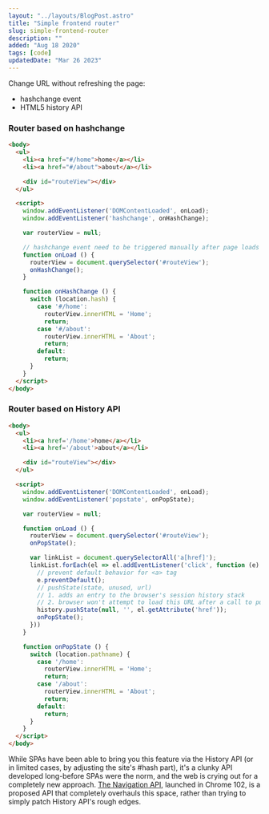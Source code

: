 ```yaml
---
layout: "../layouts/BlogPost.astro"
title: "Simple frontend router"
slug: simple-frontend-router
description: ""
added: "Aug 18 2020"
tags: [code]
updatedDate: "Mar 26 2023"
---
```


Change URL without refreshing the page:
- hashchange event
- HTML5 history API

### Router based on hashchange
```html
<body>
  <ul>
    <li><a href="#/home">home</a></li>
    <li><a href="#/about">about</a></li>

    <div id="routeView"></div>
  </ul>

  <script>
    window.addEventListener('DOMContentLoaded', onLoad);
    window.addEventListener('hashchange', onHashChange);

    var routerView = null;

    // hashchange event need to be triggered manually after page loads
    function onLoad () {
      routerView = document.querySelector('#routeView');
      onHashChange();
    }

    function onHashChange () {
      switch (location.hash) {
        case '#/home':
          routerView.innerHTML = 'Home';
          return;
        case '#/about':
          routerView.innerHTML = 'About';
          return;
        default:
          return;
      }
    }
  </script>
</body>
```

### Router based on History API
```html
<body>
  <ul>
    <li><a href='/home'>home</a></li>
    <li><a href='/about'>about</a></li>

    <div id="routeView"></div>
  </ul>

  <script>
    window.addEventListener('DOMContentLoaded', onLoad);
    window.addEventListener('popstate', onPopState);

    var routerView = null;

    function onLoad () {
      routerView = document.querySelector('#routeView');
      onPopState();

      var linkList = document.querySelectorAll('a[href]');
      linkList.forEach(el => el.addEventListener('click', function (e) {
        // prevent default behavior for <a> tag
        e.preventDefault();
        // pushState(state, unused, url)
        // 1. adds an entry to the browser's session history stack
        // 2. browser won't attempt to load this URL after a call to pushState()
        history.pushState(null, '', el.getAttribute('href'));
        onPopState();
      }))
    }

    function onPopState () {
      switch (location.pathname) {
        case '/home':
          routerView.innerHTML = 'Home';
          return;
        case '/about':
          routerView.innerHTML = 'About';
          return;
        default:
          return;
      }
    }
  </script>
</body>
```

While SPAs have been able to bring you this feature via the History API (or in limited cases, by adjusting the site's #hash part), it's a clunky API developed long-before SPAs were the norm, and the web is crying out for a completely new approach. [The Navigation API](https://developer.chrome.com/docs/web-platform/navigation-api), launched in Chrome 102, is a proposed API that completely overhauls this space, rather than trying to simply patch History API's rough edges.
